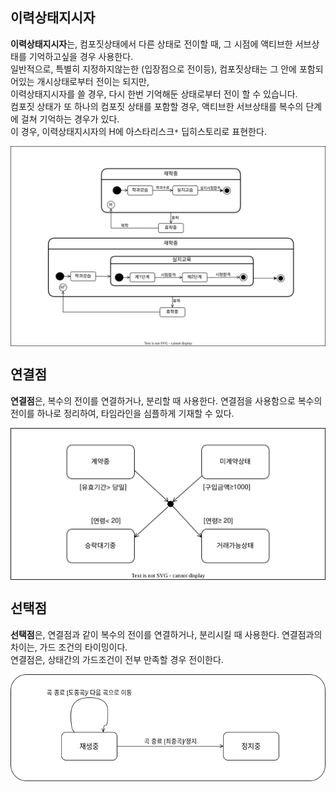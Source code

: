 ## 이력상태지시자
 **이력상태지시자**는, 컴포짓상태에서 다른 상태로 전이할 때, 그 시점에 액티브한 서브상태를 기억하고싶을 경우 사용한다.<br>
 일반적으로, 특별히 지정하지않는한 (입장점으로 전이등), 컴포짓상태는 그 안에 포함되어있는 개시상태로부터 전이는 되지만, <br>
 이력상태지시자를 쓸 경우, 다시 한번 기억해둔 상태로부터 전이 할 수 있습니다.<br>
  컴포짓 상태가 또 하나의 컴포짓 상태를 포함할 경우, 액티브한 서브상태를 복수의 단계에 걸쳐 기억하는 경우가 있다. <br>
 이 경우, 이력상태지시자의 H에 아스타리스크` * ` 딥히스토리로 표현한다.
 
 <img align="center" src="../images/State_Machine_Diagram/이력상태지시자.drawio.svg">
  
 ## 연결점
 **연결점**은, 복수의 전이를 연결하거나, 분리할 때 사용한다. 연결점을 사용함으로 복수의 전이를 하나로 정리하여, 타임라인을 심플하게 기재할 수 있다.
 
  <img align="center" src="../images/State_Machine_Diagram/SMD_ConnectPoint.drawio.svg">
  
 ## 선택점
 **선택점**은, 연결점과 같이 복수의 전이를 연결하거나, 분리시킬 때 사용한다. 연결점과의 차이는, 가드 조건의 타이밍이다.<br>
 연결점은, 상태간의 가드조건이 전부 만족할 경우 전이한다.
 
 <img align="center" src="../images/State_Machine_Diagram/SMD_Transfer.drawio.png">
